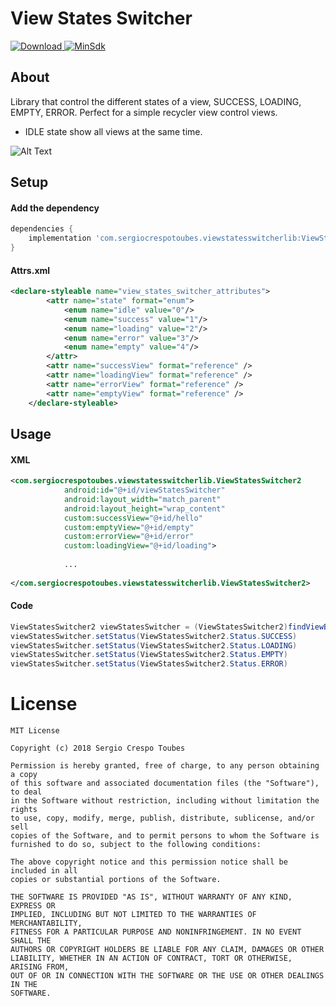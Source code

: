 # View States Switcher

[![Download](https://api.bintray.com/packages/sergioct/SergioCrespoToubes/ViewStatesSwitcher/images/download.svg) ](https://bintray.com/sergioct/SergioCrespoToubes/ViewStatesSwitcher/_latestVersion)
[![MinSdk](https://img.shields.io/badge/%20MinSdk%20-%2019%2B%20-f0ad4e.svg)](https://android-arsenal.com/api?level=19)

## About
Library that control the different states of a view, SUCCESS, LOADING, EMPTY, ERROR. Perfect for a simple recycler view control views.

- IDLE state show all views at the same time.

![Alt Text](https://i.imgur.com/osgI6yI.gif)

## Setup

#### Add the dependency
```groovy
dependencies {
    implementation 'com.sergiocrespotoubes.viewstatesswitcherlib:ViewStatesSwitcher:0.1.13'
}
```

#### Attrs.xml
```xml
<declare-styleable name="view_states_switcher_attributes">
        <attr name="state" format="enum">
            <enum name="idle" value="0"/>
            <enum name="success" value="1"/>
            <enum name="loading" value="2"/>
            <enum name="error" value="3"/>
            <enum name="empty" value="4"/>
        </attr>
        <attr name="successView" format="reference" />
        <attr name="loadingView" format="reference" />
        <attr name="errorView" format="reference" />
        <attr name="emptyView" format="reference" />
    </declare-styleable>
```

## Usage
	
#### XML
```xml
<com.sergiocrespotoubes.viewstatesswitcherlib.ViewStatesSwitcher2
            android:id="@+id/viewStatesSwitcher"
            android:layout_width="match_parent"
            android:layout_height="wrap_content"
            custom:successView="@+id/hello"
            custom:emptyView="@+id/empty"
            custom:errorView="@+id/error"
            custom:loadingView="@+id/loading">
            
            ...
            
</com.sergiocrespotoubes.viewstatesswitcherlib.ViewStatesSwitcher2>            
```
	
#### Code
```java
ViewStatesSwitcher2 viewStatesSwitcher = (ViewStatesSwitcher2)findViewById(R.id.viewStatesSwitcher)
viewStatesSwitcher.setStatus(ViewStatesSwitcher2.Status.SUCCESS)
viewStatesSwitcher.setStatus(ViewStatesSwitcher2.Status.LOADING)
viewStatesSwitcher.setStatus(ViewStatesSwitcher2.Status.EMPTY)
viewStatesSwitcher.setStatus(ViewStatesSwitcher2.Status.ERROR)
```

# License
```
MIT License

Copyright (c) 2018 Sergio Crespo Toubes

Permission is hereby granted, free of charge, to any person obtaining a copy
of this software and associated documentation files (the "Software"), to deal
in the Software without restriction, including without limitation the rights
to use, copy, modify, merge, publish, distribute, sublicense, and/or sell
copies of the Software, and to permit persons to whom the Software is
furnished to do so, subject to the following conditions:

The above copyright notice and this permission notice shall be included in all
copies or substantial portions of the Software.

THE SOFTWARE IS PROVIDED "AS IS", WITHOUT WARRANTY OF ANY KIND, EXPRESS OR
IMPLIED, INCLUDING BUT NOT LIMITED TO THE WARRANTIES OF MERCHANTABILITY,
FITNESS FOR A PARTICULAR PURPOSE AND NONINFRINGEMENT. IN NO EVENT SHALL THE
AUTHORS OR COPYRIGHT HOLDERS BE LIABLE FOR ANY CLAIM, DAMAGES OR OTHER
LIABILITY, WHETHER IN AN ACTION OF CONTRACT, TORT OR OTHERWISE, ARISING FROM,
OUT OF OR IN CONNECTION WITH THE SOFTWARE OR THE USE OR OTHER DEALINGS IN THE
SOFTWARE.

```




